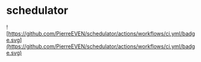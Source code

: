 # schedulator

![https://github.com/PierreEVEN/schedulator/actions/workflows/ci.yml/badge.svg](https://github.com/PierreEVEN/schedulator/actions/workflows/ci.yml/badge.svg)

